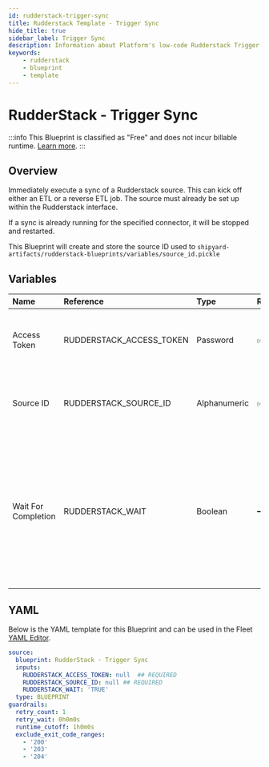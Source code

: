 ```yaml
---
id: rudderstack-trigger-sync
title: Rudderstack Template - Trigger Sync
hide_title: true
sidebar_label: Trigger Sync
description: Information about Platform's low-code Rudderstack Trigger Sync blueprint. Immediately trigger a sync of a RudderStack source. 
keywords:
    - rudderstack
    - blueprint
    - template
---
```


# RudderStack - Trigger Sync

:::info
This Blueprint is classified as "Free" and does not incur billable runtime. [Learn more](../../reference/blueprints/blueprint-library/blueprint-library-overview.md#free-blueprints).
:::

## Overview
Immediately execute a sync of a Rudderstack source. This can kick off either an ETL or a reverse ETL job. The source must already be set up within the Rudderstack interface.

If a sync is already running for the specified connector, it will be stopped and restarted.

This Blueprint will create and store the source ID used to `shipyard-artifacts/rudderstack-blueprints/variables/source_id.pickle`


## Variables

| Name | Reference | Type | Required | Default | Options | Description |
|:-----|:----------|:-----|:---------|:--------|:--------|:------------|
| Access Token | RUDDERSTACK_ACCESS_TOKEN  | Password |:white_check_mark: | - | - | The access token associated with your Rudderstack account. |
| Source ID | RUDDERSTACK_SOURCE_ID  | Alphanumeric |:white_check_mark: | - | - | The ID of the Rudderstack source you want to refresh. |
| Wait For Completion | RUDDERSTACK_WAIT  | Boolean |:heavy_minus_sign: | `TRUE` | - | Enable if you want the vessel to wait until the sync job is successfully completed. Otherwise, the vessel will only initiate the sync job without waiting |


## YAML
Below is the YAML template for this Blueprint and can be used in the Fleet [YAML Editor](../../reference/fleets/yaml-editor.md).
```yaml
source:
  blueprint: RudderStack - Trigger Sync
  inputs:
    RUDDERSTACK_ACCESS_TOKEN: null  ## REQUIRED
    RUDDERSTACK_SOURCE_ID: null ## REQUIRED
    RUDDERSTACK_WAIT: 'TRUE'
  type: BLUEPRINT
guardrails:
  retry_count: 1
  retry_wait: 0h0m0s
  runtime_cutoff: 1h0m0s
  exclude_exit_code_ranges:
    - '200'
    - '203'
    - '204'

```
